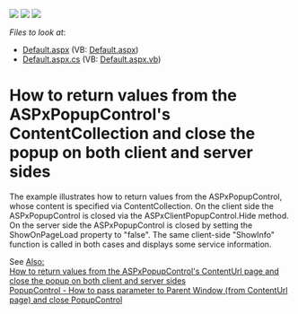 <!-- default badges list -->
![](https://img.shields.io/endpoint?url=https://codecentral.devexpress.com/api/v1/VersionRange/128565034/10.2.6%2B)
[![](https://img.shields.io/badge/Open_in_DevExpress_Support_Center-FF7200?style=flat-square&logo=DevExpress&logoColor=white)](https://supportcenter.devexpress.com/ticket/details/E3084)
[![](https://img.shields.io/badge/📖_How_to_use_DevExpress_Examples-e9f6fc?style=flat-square)](https://docs.devexpress.com/GeneralInformation/403183)
<!-- default badges end -->
<!-- default file list -->
*Files to look at*:

* [Default.aspx](./CS/WebSite/Default.aspx) (VB: [Default.aspx](./VB/WebSite/Default.aspx))
* [Default.aspx.cs](./CS/WebSite/Default.aspx.cs) (VB: [Default.aspx.vb](./VB/WebSite/Default.aspx.vb))
<!-- default file list end -->
# How to return values from the ASPxPopupControl's ContentCollection and close the popup on both client and server sides


<p>The example illustrates how to return values from the ASPxPopupControl, whose content is specified via ContentCollection. On the client side the ASPxPopupControl is closed via the ASPxClientPopupControl.Hide method. On the server side the ASPxPopupControl is closed by setting the ShowOnPageLoad property to "false". The same client-side "ShowInfo" function is called in both cases and displays some service information.</p><p>See <u>Also:</u><br />
<a href="https://www.devexpress.com/Support/Center/p/E3098">How to return values from the ASPxPopupControl's ContentUrl page and close the popup on both client and server sides </a><br />
<a href="https://www.devexpress.com/Support/Center/p/E347">PopupControl - How to pass parameter to Parent Window (from ContentUrl page) and close PopupControl</a></p>

<br/>


